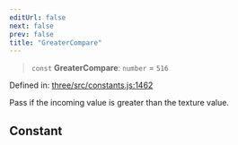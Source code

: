 ```yaml
---
editUrl: false
next: false
prev: false
title: "GreaterCompare"
---
```


> `const` **GreaterCompare**: `number` = `516`

Defined in: [three/src/constants.js:1462](https://github.com/DefinitelyMaybe/three-i18n/blob/fa57b79433d1c349ffb23a78727299c8d4190136/three/src/constants.js#L1462)

Pass if the incoming value is greater than the texture value.

## Constant
